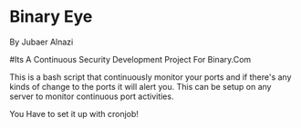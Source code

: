 # Binary Eye
By Jubaer Alnazi

#Its A Continuous Security Development Project For Binary.Com

This is a bash script that continuously monitor your ports and if there's any kinds of change to the ports it will alert you. This can be setup on any server to monitor continuous port activities.

You Have to set it up with cronjob!

